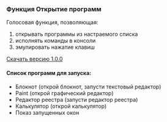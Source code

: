 ### Функция Открытие программ
Голосовая функция, позволяющая:
1. открывать программы из настраемого списка
2. исполнять команды в консоли
3. эмулировать нажатие клавиш

[Скачать версию 1.0.0](https://url-to-bintray.com/)

#### Список программ для запуска:
* Блокнот (открой блокнот, запусти текстовый редактор)
* Paint (открой графический редактор)
* Редактор реестра (запусти редактор реестра)
* Калькулятор (открой калькулятор)
* Показ запущенных окон

